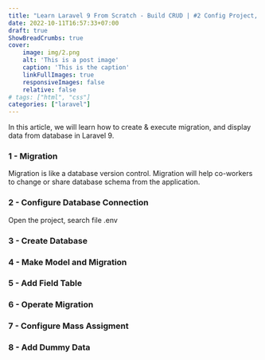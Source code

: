 ```yaml
---
title: "Learn Laravel 9 From Scratch - Build CRUD | #2 Config Project, Create & Operate Migration"
date: 2022-10-11T16:57:33+07:00
draft: true
ShowBreadCrumbs: true
cover:
    image: img/2.png
    alt: 'This is a post image'
    caption: 'This is the caption'
    linkFullImages: true
    responsiveImages: false
    relative: false
# tags: ["html", "css"]
categories: ["laravel"]
---
```

In this article, we will learn how to create & execute migration, and display data from database in Laravel 9. 
### 1 - Migration
Migration is like a database version control. Migration will help co-workers to change or share database schema from the application. 
### 2 - Configure Database Connection
Open the project, search file .env
### 3 - Create Database
### 4 - Make Model and Migration
### 5 - Add Field Table
### 6 - Operate Migration
### 7 - Configure Mass Assigment
### 8 - Add Dummy Data